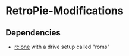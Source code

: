 # RetroPie-Modifications

## Dependencies
- [rclone](https://rclone.org/) with a drive setup called "roms"
